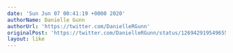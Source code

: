 ```yaml
---
date: 'Sun Jun 07 00:41:19 +0000 2020'
authorName: Danielle Gunn
authorUrl: 'https://twitter.com/DanielleRGunn'
originalPost: 'https://twitter.com/DanielleRGunn/status/1269429195496554497'
layout: like
---
```


